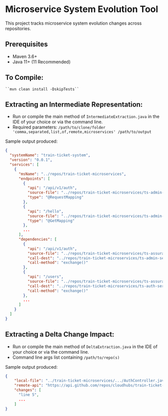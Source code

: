 # Microservice System Evolution Tool

This project tracks microservice system evolution changes across repositories.


## Prerequisites

* Maven 3.6+
* Java 11+ (11 Recommended) 

## To Compile:
    ``mvn clean install -DskipTests``

## Extracting an Intermediate Representation:
- Run or compile the main method of ``IntermediateExtraction.java`` in the IDE of your choice or via the command line.
- Required parameters: ``/path/to/clone/folder 'comma,separated,list,of,remote,microservices' /path/to/output``

Sample output produced:
```json
{
  "systemName": "train-ticket-system",
  "version": "0.0.1",
  "services": [
    {
      "msName": "../repos/train-ticket-microservices",
      "endpoints": [
        {
          "api": "/api/v1/auth",
          "source-file": "../repos/train-ticket-microservices/ts-admin-service/src/main/java/com/cloudhubs/trainticket/adminservice/controller/AuthController.java",
          "type": "@RequestMapping"
        },
        {
          "api": "/hello",
          "source-file": "../repos/train-ticket-microservices/ts-admin-service/src/main/java/com/cloudhubs/trainticket/adminservice/controller/AuthController.java",
          "type": "@GetMapping"
        },
        ...
      ],
      "dependencies": [
        {
          "api": "/api/v1/auth",
          "source-file": "../repos/train-ticket-microservices/ts-assurance-service/src/main/java/com/cloudhubs/trainticket/assurance/service/impl/UserServiceImpl.java",
          "call-dest": "../repos/train-ticket-microservices/ts-admin-service/src/main/java/com/cloudhubs/trainticket/adminservice/controller/AuthController.java",
          "call-method": "exchange()"
        },
        {
          "api": "/users",
          "source-file": "../repos/train-ticket-microservices/ts-assurance-service/src/main/java/com/cloudhubs/trainticket/assurance/service/impl/UserServiceImpl.java",
          "call-dest": "../repos/train-ticket-microservices/ts-auth-service/src/main/java/com/cloudhubs/trainticket/auth/controller/AuthUserController.java",
          "call-method": "exchange()"
        },
        ...
      ]
    }
  ]
}
```

## Extracting a Delta Change Impact:
- Run or compile the main method of ``DeltaExtraction.java`` in the IDE of your choice or via the command line.
- Command line args list containing ``/path/to/repo(s)``

Sample output produced:
```json
{
    "local-file": "../train-ticket-microservices/.../AuthController.java",
    "remote-api": "https://api.github.com/repos/cloudhubs/train-ticket-microservices/contents/.../AuthController.java",
    "changes": [
      "line 5",
      ...
    ]
}
```